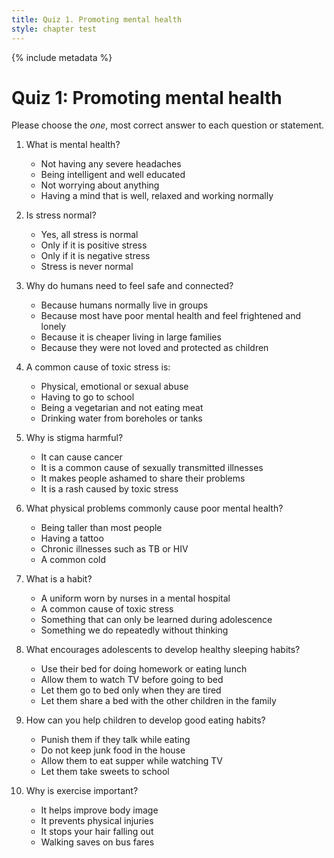 ```yaml
---
title: Quiz 1. Promoting mental health
style: chapter test
---
```


{% include metadata %}

# Quiz 1: Promoting mental health

Please choose the *one*, most correct answer to each question or statement.

1.	What is mental health? 
    -	Not having any severe headaches
    -	Being intelligent and well educated
    -	Not worrying about anything
    +	Having a mind that is well, relaxed and working normally

2.	Is stress normal? 
    -	Yes, all stress is normal
    +	Only if it is positive stress
    -	Only if it is negative stress
    -	Stress is never normal

3.	Why do humans need to feel safe and connected? 
    +	Because humans normally live in groups
    -	Because most have poor mental health and feel frightened and lonely
    -	Because it is cheaper living in large families
    -	Because they were not loved and protected as children

4.	A common cause of toxic stress is:
    +	Physical, emotional or sexual abuse
    -	Having to go to school
    -	Being a vegetarian and not eating meat
    -	Drinking water from boreholes or tanks

5.	Why is stigma harmful?
    -	It can cause cancer
    -	It is a common cause of sexually transmitted illnesses
    +	It makes people ashamed to share their problems
    -	It is a rash caused by toxic stress

6.	What physical problems commonly cause poor mental health?
    -	Being taller than most people
    -	Having a tattoo
    +	Chronic illnesses such as TB or HIV
    -	A common cold

7.	What is a habit?
    -	A uniform worn by nurses in a mental hospital
    -	A common cause of toxic stress
    -	Something that can only be learned during adolescence
    +	Something we do repeatedly without thinking

8.	What encourages adolescents to develop healthy sleeping habits?
    -	Use their bed for doing homework or eating lunch
    -	Allow them to watch TV before going to bed
    +	Let them go to bed only when they are tired
    -	Let them share a bed with the other children in the family

9.	How can you help children to develop good eating habits?
    -	Punish them if they talk while eating
    +	Do not keep junk food in the house
    -	Allow them to eat supper while watching TV
    -	Let them take sweets to school

10.	Why is exercise important?
    +	It helps improve body image
    -	It prevents physical injuries
    -	It stops your hair falling out
    -	Walking saves on bus fares